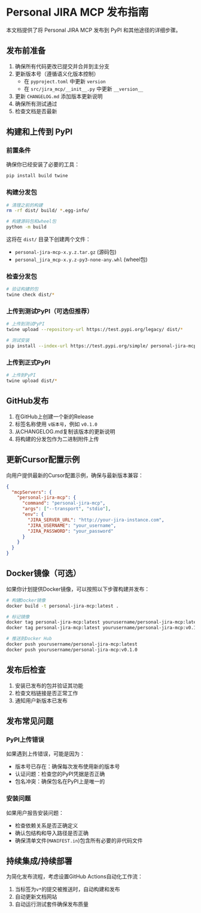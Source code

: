 # Personal JIRA MCP 发布指南

本文档提供了将 Personal JIRA MCP 发布到 PyPI 和其他途径的详细步骤。

## 发布前准备

1. 确保所有代码更改已提交并合并到主分支
2. 更新版本号（遵循语义化版本控制）
   - 在 `pyproject.toml` 中更新 `version`
   - 在 `src/jira_mcp/__init__.py` 中更新 `__version__`
3. 更新 `CHANGELOG.md` 添加版本更新说明
4. 确保所有测试通过
5. 检查文档是否最新

## 构建和上传到 PyPI

### 前置条件

确保你已经安装了必要的工具：

```bash
pip install build twine
```

### 构建分发包

```bash
# 清理之前的构建
rm -rf dist/ build/ *.egg-info/

# 构建源码包和wheel包
python -m build
```

这将在 `dist/` 目录下创建两个文件：
- `personal-jira-mcp-x.y.z.tar.gz` (源码包)
- `personal_jira_mcp-x.y.z-py3-none-any.whl` (wheel包)

### 检查分发包

```bash
# 验证构建的包
twine check dist/*
```

### 上传到测试PyPI（可选但推荐）

```bash
# 上传到测试PyPI
twine upload --repository-url https://test.pypi.org/legacy/ dist/*

# 测试安装
pip install --index-url https://test.pypi.org/simple/ personal-jira-mcp
```

### 上传到正式PyPI

```bash
# 上传到PyPI
twine upload dist/*
```

## GitHub发布

1. 在GitHub上创建一个新的Release
2. 标签名称使用 `v版本号`，例如 `v0.1.0`
3. 从CHANGELOG.md复制该版本的更新说明
4. 将构建的分发包作为二进制附件上传

## 更新Cursor配置示例

向用户提供最新的Cursor配置示例，确保与最新版本兼容：

```json
{
  "mcpServers": {
    "personal-jira-mcp": {
      "command": "personal-jira-mcp",
      "args": ["--transport", "stdio"],
      "env": {
        "JIRA_SERVER_URL": "http://your-jira-instance.com",
        "JIRA_USERNAME": "your_username",
        "JIRA_PASSWORD": "your_password"
      }
    }
  }
}
```

## Docker镜像（可选）

如果你计划提供Docker镜像，可以按照以下步骤构建并发布：

```bash
# 构建Docker镜像
docker build -t personal-jira-mcp:latest .

# 标记镜像
docker tag personal-jira-mcp:latest yourusername/personal-jira-mcp:latest
docker tag personal-jira-mcp:latest yourusername/personal-jira-mcp:v0.1.0

# 推送到Docker Hub
docker push yourusername/personal-jira-mcp:latest
docker push yourusername/personal-jira-mcp:v0.1.0
```

## 发布后检查

1. 安装已发布的包并验证其功能
2. 检查文档链接是否正常工作
3. 通知用户新版本已发布

## 发布常见问题

### PyPI上传错误

如果遇到上传错误，可能是因为：
- 版本号已存在：确保每次发布使用新的版本号
- 认证问题：检查您的PyPI凭据是否正确
- 包名冲突：确保包名在PyPI上是唯一的

### 安装问题

如果用户报告安装问题：
- 检查依赖关系是否正确定义
- 确认包结构和导入路径是否正确
- 确保清单文件(`MANIFEST.in`)包含所有必要的非代码文件

## 持续集成/持续部署

为简化发布流程，考虑设置GitHub Actions自动化工作流：
1. 当标签为`v*`的提交被推送时，自动构建和发布
2. 自动更新文档网站
3. 自动运行测试套件确保发布质量 